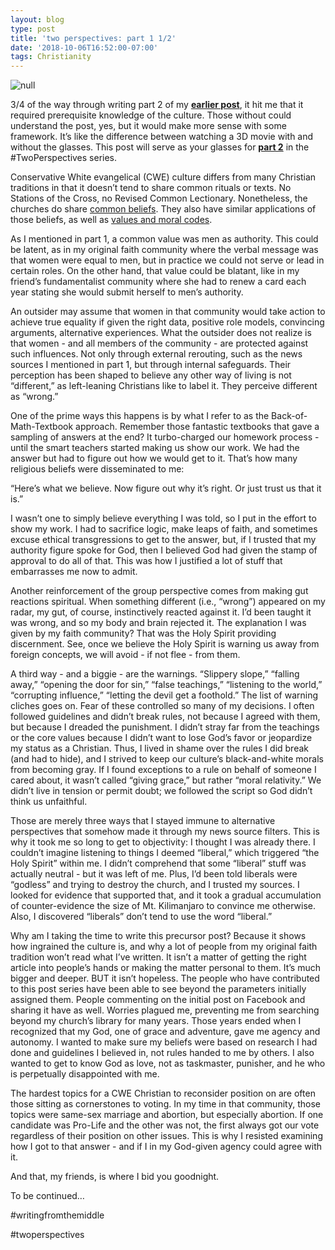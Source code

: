 ```yaml
---
layout: blog
type: post
title: 'two perspectives: part 1 1/2'
date: '2018-10-06T16:52:00-07:00'
tags: Christianity
---
```

![null](/images/uploads/3d-glasses-1413345-638x393.jpg)

3/4 of the way through writing part 2 of my [**earlier post**](https://www.facebook.com/photo.php?fbid=10156688766032387), it hit me that it required prerequisite knowledge of the culture. Those without could understand the post, yes, but it would make more sense with some framework. It’s like the difference between watching a 3D movie with and without the glasses. This post will serve as your glasses for [**part 2**](https://www.facebook.com/jessica.s.marquis/posts/10156723696197387) in the #TwoPerspectives series.

Conservative White evangelical (CWE) culture differs from many Christian traditions in that it doesn’t tend to share common rituals or texts. No Stations of the Cross, no Revised Common Lectionary. Nonetheless, the churches do share [common beliefs](https://www.nae.net/what-is-an-evangelical/). They also have similar applications of those beliefs, as well as [values and moral codes](http://www.pewforum.org/2011/06/22/global-survey-beliefs/).

As I mentioned in part 1, a common value was men as authority. This could be latent, as in my original faith community where the verbal message was that women were equal to men, but in practice we could not serve or lead in certain roles. On the other hand, that value could be blatant, like in my friend’s fundamentalist community where she had to renew a card each year stating she would submit herself to men’s authority.

An outsider may assume that women in that community would take action to achieve true equality if given the right data, positive role models, convincing arguments, alternative experiences. What the outsider does not realize is that women - and all members of the community - are protected against such influences. Not only through external rerouting, such as the news sources I mentioned in part 1, but through internal safeguards. Their perception has been shaped to believe any other way of living is not “different,” as left-leaning Christians like to label it. They perceive different as “wrong.”

One of the prime ways this happens is by what I refer to as the Back-of-Math-Textbook approach. Remember those fantastic textbooks that gave a sampling of answers at the end? It turbo-charged our homework process - until the smart teachers started making us show our work. We had the answer but had to figure out how we would get to it. That’s how many religious beliefs were disseminated to me:

“Here’s what we believe. Now figure out why it’s right. Or just trust us that it is.” 

I wasn’t one to simply believe everything I was told, so I put in the effort to show my work. I had to sacrifice logic, make leaps of faith, and sometimes excuse ethical transgressions to get to the answer, but, if I trusted that my authority figure spoke for God, then I believed God had given the stamp of approval to do all of that. This was how I justified a lot of stuff that embarrasses me now to admit.

Another reinforcement of the group perspective comes from making gut reactions spiritual. When something different (i.e., “wrong”) appeared on my radar, my gut, of course, instinctively reacted against it. I’d been taught it was wrong, and so my body and brain rejected it. The explanation I was given by my faith community? That was the Holy Spirit providing discernment. See, once we believe the Holy Spirit is warning us away from foreign concepts, we will avoid - if not flee - from them.

A third way - and a biggie - are the warnings. “Slippery slope,” “falling away,” “opening the door for sin,” “false teachings,” “listening to the world,” “corrupting influence,” “letting the devil get a foothold.” The list of warning cliches goes on. Fear of these controlled so many of my decisions. I often followed guidelines and didn’t break rules, not because I agreed with them, but because I dreaded the punishment. I didn’t stray far from the teachings or the core values because I didn’t want to lose God’s favor or jeopardize my status as a Christian. Thus, I lived in shame over the rules I did break (and had to hide), and I strived to keep our culture’s black-and-white morals from becoming gray. If I found exceptions to a rule on behalf of someone I cared about, it wasn’t called “giving grace,” but rather “moral relativity.” We didn’t live in tension or permit doubt; we followed the script so God didn’t think us unfaithful.

Those are merely three ways that I stayed immune to alternative perspectives that somehow made it through my news source filters. This is why it took me so long to get to objectivity: I thought I was already there. I couldn’t imagine listening to things I deemed “liberal,” which triggered “the Holy Spirit” within me. I didn’t comprehend that some “liberal” stuff was actually neutral - but it was left of me. Plus, I’d been told liberals were “godless” and trying to destroy the church, and I trusted my sources. I looked for evidence that supported that, and it took a gradual accumulation of counter-evidence the size of Mt. Kilimanjaro to convince me otherwise. Also, I discovered “liberals” don’t tend to use the word “liberal.”

Why am I taking the time to write this precursor post? Because it shows how ingrained the culture is, and why a lot of people from my original faith tradition won’t read what I’ve written. It isn’t a matter of getting the right article into people’s hands or making the matter personal to them. It’s much bigger and deeper. BUT it isn’t hopeless. The people who have contributed to this post series have been able to see beyond the parameters initially assigned them. People commenting on the initial post on Facebook and sharing it have as well. Worries plagued me, preventing me from searching beyond my church’s library for many years. Those years ended when I recognized that my God, one of grace and adventure, gave me agency and autonomy. I wanted to make sure my beliefs were based on research I had done and guidelines I believed in, not rules handed to me by others. I also wanted to get to know God as love, not as taskmaster, punisher, and he who is perpetually disappointed with me.

The hardest topics for a CWE Christian to reconsider position on are often those sitting as cornerstones to voting. In my time in that community, those topics were same-sex marriage and abortion, but especially abortion. If one candidate was Pro-Life and the other was not, the first always got our vote regardless of their position on other issues. This is why I resisted examining how I got to that answer - and if I in my God-given agency could agree with it.

And that, my friends, is where I bid you goodnight. 

To be continued…

\#writingfromthemiddle

\#twoperspectives
